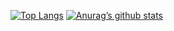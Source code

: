 [![Top Langs](https://github-readme-stats.vercel.app/api/top-langs/?username=xad420&layout=compact)](https://github.com/xad420)
[![Anurag’s github stats](https://github-readme-stats.vercel.app/api?username=xad420)](https://github.com/xad420)
